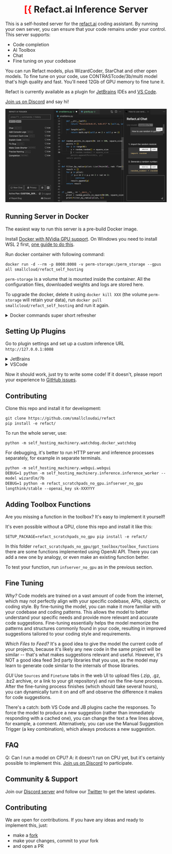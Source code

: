 <div align="center">

# <font color="red">[{</font> Refact.ai Inference Server

</div>

This is a self-hosted server for the [refact.ai](https://www.refact.ai) coding assistant. By running
your own server, you can ensure that your code remains under your control. This server supports:

 * Code completion
 * AI Toolbox
 * Chat
 * Fine tuning on your codebase

You can run Refact models, plus WizardCoder, StarChat and other open models. To fine tune on your code,
use CONTRASTcode/3b/multi model that's high quality and fast. You'll need 12Gb of GPU memory to fine tune it.

Refact is currently available as a plugin for [JetBrains](https://plugins.jetbrains.com/plugin/20647-refact-ai)
IDEs and [VS Code](https://marketplace.visualstudio.com/items?itemName=smallcloud.codify).

[Join us on Discord](https://discord.gg/Jpa9DGeCfH) and say hi!

![Image Description](./almost-all-features-05x-dark.jpeg)


## Running Server in Docker

The easiest way to run this server is a pre-build Docker image.

Install [Docker with NVidia GPU support](https://docs.nvidia.com/datacenter/cloud-native/container-toolkit/install-guide.html#docker).
On Windows you need to install WSL 2 first, [one guide to do this](https://docs.docker.com/desktop/install/windows-install).


Run docker container with following command:
```commandline
docker run -d --rm -p 8008:8008 -v perm-storage:/perm_storage --gpus all smallcloud/refact_self_hosting
```

`perm-storage` is a volume that is mounted inside the container. All the configuration files,
downloaded weights and logs are stored here.

To upgrade the docker, delete it using `docker kill XXX` (the volume `perm-storage` will retain your
data), run `docker pull smallcloud/refact_self_hosting` and run it again.

<details><summary>Docker commands super short refresher</summary>
Add your yourself to docker group to run docker without sudo (works for Linux):

```commandline
sudo usermod -aG docker {your user}
```

List all containers:

```commandline
docker ps -a
```

Start and stop existing containers (stop doesn't remove them):

```commandline
docker start XXX
docker stop XXX
```

Shows messages from a container:
```commandline
docker logs -f XXX
```

Remove a container and all its data (except data inside a volume):
```commandline
docker rm XXX
```

Check out or delete a docker volume:
```commandline
docker volume inspect VVV
docker volume rm VVV
```
</details>


## Setting Up Plugins

Go to plugin settings and set up a custom inference URL `http://127.0.0.1:8008`

<details><summary>JetBrains</summary>
Settings > Tools > Refact.ai > Advanced > Inference URL
</details>
<details><summary>VSCode</summary>
Extensions > Refact.ai Assistant > Settings > Infurl
</details>

Now it should work, just try to write some code! If it doesn't, please report your experience to
[GitHub issues](https://github.com/smallcloudai/refact-self-hosting/issues).


## Contributing

Clone this repo and install it for development:

```commandline
git clone https://github.com/smallcloudai/refact
pip install -e refact/
```

To run the whole server, use:

```commandline
python -m self_hosting_machinery.watchdog.docker_watchdog
```

For debugging, it's better to run HTTP server and inference processes separately, for example in
separate terminals.

```commandline
python -m self_hosting_machinery.webgui.webgui
DEBUG=1 python -m self_hosting_machinery.inference.inference_worker --model wizardlm/7b
DEBUG=1 python -m refact_scratchpads_no_gpu.infserver_no_gpu longthink/stable --openai_key sk-XXXYYY
```


## Adding Toolbox Functions

Are you missing a function in the toolbox? It's easy to implement it yourself!

It's even possible without a GPU, clone this repo and install it like this:

```
SETUP_PACKAGE=refact_scratchpads_no_gpu pip install -e refact/
```

In this folder `refact_scratchpads_no_gpu/gpt_toolbox/toolbox_functions` there are some
functions implemented using OpenAI API. There you can add a new one by analogy, or even
make an existing function better.

To test your function, run `infserver_no_gpu` as in the previous section.


## Fine Tuning

*Why?*  Code models are trained on a vast amount of code from the internet, which may not perfectly
align with your specific codebase, APIs, objects, or coding style.
By fine-tuning the model, you can make it more familiar with your codebase and coding patterns.
This allows the model to better understand your specific needs and provide more relevant and
accurate code suggestions. Fine-tuning essentially helps the model memorize the patterns and
structures commonly found in your code, resulting in improved suggestions tailored to your
coding style and requirements.

*Which Files to Feed?*  It's a good idea to give the model the current code of your projects,
because it's likely any new code in the same project will be similar -- that's what makes
suggestions relevant and useful. However, it's NOT a good idea feed 3rd party libraries that
you use, as the model may learn to generate code similar to the internals of those libraries.

*GUI*  Use `Sources` and `Finetune` tabs in the web UI to upload files (.zip, .gz, .bz2 archive, or
a link to your git repository) and run the fine-tune process. After the fine-tuning process
finishes (which should take several hours), you can dynamically turn it on and off and observe
the difference it makes for code suggestions.

There's a catch: both VS Code and JB plugins cache the responses. To force the model to produce
a new suggestion (rather than immediately responding with a cached one), you can change the text
a few lines above, for example, a comment. Alternatively,
you can use the Manual Suggestion Trigger (a key combination), which always produces a new suggestion.


## FAQ

Q: Can I run a model on CPU?
A: it doesn't run on CPU yet, but it's certainly possible to implement this.
[Join us on Discord](https://discord.gg/Jpa9DGeCfH) to participate.




## Community & Support

Join our
[Discord server](https://www.smallcloud.ai/discord) and follow our
[Twitter](https://twitter.com/refact_ai) to get the latest updates.


## Contributing

We are open for contributions. If you have any ideas and ready to implement this, just:
- make a [fork](https://github.com/smallcloudai/refact-self-hosting/fork)
- make your changes, commit to your fork
- and open a PR
